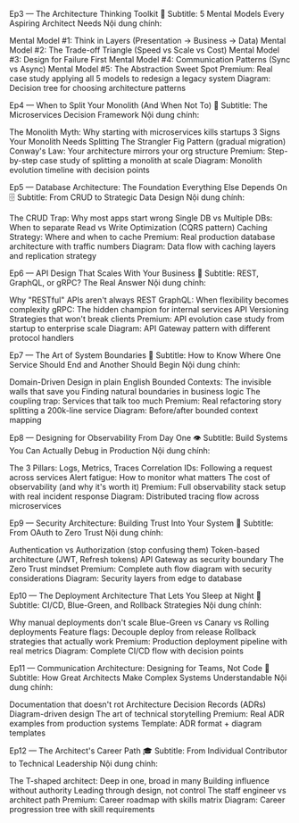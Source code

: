Ep3 — The Architecture Thinking Toolkit 🧰
Subtitle: 5 Mental Models Every Aspiring Architect Needs
Nội dung chính:

Mental Model #1: Think in Layers (Presentation → Business → Data)
Mental Model #2: The Trade-off Triangle (Speed vs Scale vs Cost)
Mental Model #3: Design for Failure First
Mental Model #4: Communication Patterns (Sync vs Async)
Mental Model #5: The Abstraction Sweet Spot
Premium: Real case study applying all 5 models to redesign a legacy system
Diagram: Decision tree for choosing architecture patterns


Ep4 — When to Split Your Monolith (And When Not To) 🧩
Subtitle: The Microservices Decision Framework
Nội dung chính:

The Monolith Myth: Why starting with microservices kills startups
3 Signs Your Monolith Needs Splitting
The Strangler Fig Pattern (gradual migration)
Conway's Law: Your architecture mirrors your org structure
Premium: Step-by-step case study of splitting a monolith at scale
Diagram: Monolith evolution timeline with decision points


Ep5 — Database Architecture: The Foundation Everything Else Depends On 🗄️
Subtitle: From CRUD to Strategic Data Design
Nội dung chính:

The CRUD Trap: Why most apps start wrong
Single DB vs Multiple DBs: When to separate
Read vs Write Optimization (CQRS pattern)
Caching Strategy: Where and when to cache
Premium: Real production database architecture with traffic numbers
Diagram: Data flow with caching layers and replication strategy


Ep6 — API Design That Scales With Your Business 🔌
Subtitle: REST, GraphQL, or gRPC? The Real Answer
Nội dung chính:

Why "RESTful" APIs aren't always REST
GraphQL: When flexibility becomes complexity
gRPC: The hidden champion for internal services
API Versioning Strategies that won't break clients
Premium: API evolution case study from startup to enterprise scale
Diagram: API Gateway pattern with different protocol handlers


Ep7 — The Art of System Boundaries 🎨
Subtitle: How to Know Where One Service Should End and Another Should Begin
Nội dung chính:

Domain-Driven Design in plain English
Bounded Contexts: The invisible walls that save you
Finding natural boundaries in business logic
The coupling trap: Services that talk too much
Premium: Real refactoring story splitting a 200k-line service
Diagram: Before/after bounded context mapping


Ep8 — Designing for Observability From Day One 👁️
Subtitle: Build Systems You Can Actually Debug in Production
Nội dung chính:

The 3 Pillars: Logs, Metrics, Traces
Correlation IDs: Following a request across services
Alert fatigue: How to monitor what matters
The cost of observability (and why it's worth it)
Premium: Full observability stack setup with real incident response
Diagram: Distributed tracing flow across microservices


Ep9 — Security Architecture: Building Trust Into Your System 🔐
Subtitle: From OAuth to Zero Trust
Nội dung chính:

Authentication vs Authorization (stop confusing them)
Token-based architecture (JWT, Refresh tokens)
API Gateway as security boundary
The Zero Trust mindset
Premium: Complete auth flow diagram with security considerations
Diagram: Security layers from edge to database


Ep10 — The Deployment Architecture That Lets You Sleep at Night 🚀
Subtitle: CI/CD, Blue-Green, and Rollback Strategies
Nội dung chính:

Why manual deployments don't scale
Blue-Green vs Canary vs Rolling deployments
Feature flags: Decouple deploy from release
Rollback strategies that actually work
Premium: Production deployment pipeline with real metrics
Diagram: Complete CI/CD flow with decision points


Ep11 — Communication Architecture: Designing for Teams, Not Code 💬
Subtitle: How Great Architects Make Complex Systems Understandable
Nội dung chính:

Documentation that doesn't rot
Architecture Decision Records (ADRs)
Diagram-driven design
The art of technical storytelling
Premium: Real ADR examples from production systems
Template: ADR format + diagram templates


Ep12 — The Architect's Career Path 🎓
Subtitle: From Individual Contributor to Technical Leadership
Nội dung chính:

The T-shaped architect: Deep in one, broad in many
Building influence without authority
Leading through design, not control
The staff engineer vs architect path
Premium: Career roadmap with skills matrix
Diagram: Career progression tree with skill requirements
